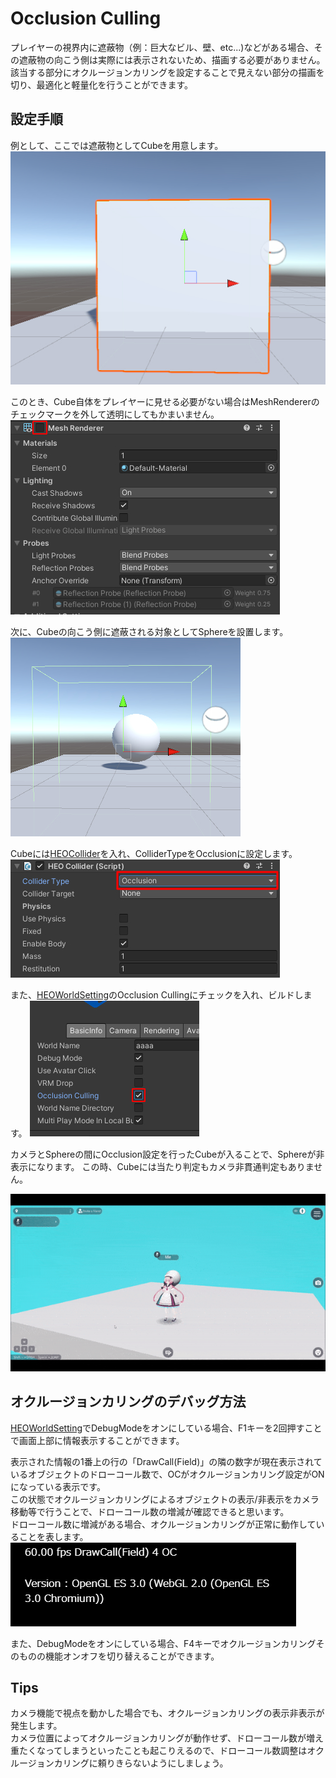 # Occlusion Culling

プレイヤーの視界内に遮蔽物（例：巨大なビル、壁、etc...)などがある場合、その遮蔽物の向こう側は実際には表示されないため、描画する必要がありません。<br>
該当する部分にオクルージョンカリングを設定することで見えない部分の描画を切り、最適化と軽量化を行うことができます。

## 設定手順

例として、ここでは遮蔽物としてCubeを用意します。
![OcclusionCulling_1](img/OcclusionCulling_1.jpg)

このとき、Cube自体をプレイヤーに見せる必要がない場合はMeshRendererのチェックマークを外して透明にしてもかまいません。<br>
![OcclusionCulling_2](img/OcclusionCulling_2.jpg)

次に、Cubeの向こう側に遮蔽される対象としてSphereを設置します。
![OcclusionCulling_3](img/OcclusionCulling_3.jpg)

Cubeには[HEOCollider](../HEOComponents/HEOCollider.md)を入れ、ColliderTypeをOcclusionに設定します。
![OcclusionCulling_4](img/OcclusionCulling_4.jpg)

また、[HEOWorldSetting](../HEOComponents/HEOWorldSetting.md)のOcclusion Cullingにチェックを入れ、ビルドします。
![OcclusionCulling_5](img/OcclusionCulling_5.jpg)

カメラとSphereの間にOcclusion設定を行ったCubeが入ることで、Sphereが非表示になります。
この時、Cubeには当たり判定もカメラ非貫通判定もありません。

![OcclusionCulling_Result](img/OcclusionCulling_Result.gif)

## オクルージョンカリングのデバッグ方法

[HEOWorldSetting](../HEOComponents/HEOWorldSetting.md)でDebugModeをオンにしている場合、F1キーを2回押すことで画面上部に情報表示することができます。

表示された情報の1番上の行の「DrawCall(Field)」の隣の数字が現在表示されているオブジェクトのドローコール数で、OCがオクルージョンカリング設定がONになっている表示です。<br>
この状態でオクルージョンカリングによるオブジェクトの表示/非表示をカメラ移動等で行うことで、ドローコール数の増減が確認できると思います。<br>
ドローコール数に増減がある場合、オクルージョンカリングが正常に動作していることを表します。<br>
![OcclusionCulling_6](img/OcclusionCulling_6.jpg)

また、DebugModeをオンにしている場合、F4キーでオクルージョンカリングそのものの機能オンオフを切り替えることができます。

## Tips

カメラ機能で視点を動かした場合でも、オクルージョンカリングの表示非表示が発生します。<br>
カメラ位置によってオクルージョンカリングが動作せず、ドローコール数が増え重たくなってしまうといったことも起こりえるので、ドローコール数調整はオクルージョンカリングに頼りきらないようにしましょう。